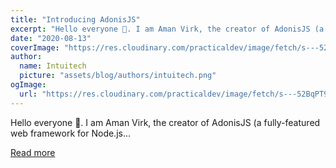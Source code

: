 ```yaml
---
title: "Introducing AdonisJS"
excerpt: "Hello everyone 👋. I am Aman Virk, the creator of AdonisJS (a fully-featured web framework for Node.js..."
date: "2020-08-13"
coverImage: "https://res.cloudinary.com/practicaldev/image/fetch/s---52BqPT9--/c_imagga_scale,f_auto,fl_progressive,h_420,q_auto,w_1000/https://dev-to-uploads.s3.amazonaws.com/i/ncptmy59im05sf9xwcr4.jpg"
author:
  name: Intuitech
  picture: "assets/blog/authors/intuitech.png"
ogImage:
  url: "https://res.cloudinary.com/practicaldev/image/fetch/s---52BqPT9--/c_imagga_scale,f_auto,fl_progressive,h_420,q_auto,w_1000/https://dev-to-uploads.s3.amazonaws.com/i/ncptmy59im05sf9xwcr4.jpg"
---
```


Hello everyone 👋. I am Aman Virk, the creator of AdonisJS (a fully-featured web framework for Node.js...

[Read more](https://dev.to/amanvirk1/introducing-adonisjs-28af)
